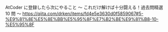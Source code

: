 AtCoder に登録したら次にやること ～ これだけ解けば十分闘える！過去問精選 10 問 ～
https://qiita.com/drken/items/fd4e5e3630d0f5859067#5-%E9%81%8E%E5%8E%BB%E5%95%8F%E7%B2%BE%E9%81%B8-10-%E5%95%8F